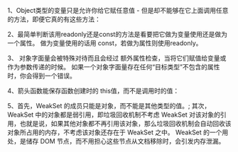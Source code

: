 1、Object类型的变量只是允许你给它赋任意值 - 但是却不能够在它上面调用任意的方法，即便它真的有这些方法：

2、最简单判断该用readonly还是const的方法是看要把它做为变量使用还是做为一个属性。 做为变量使用的话用 const，若做为属性则使用readonly。

3、 对象字面量会被特殊对待而且会经过 额外属性检查，当将它们赋值给变量或作为参数传递的时候。 如果一个对象字面量存在任何“目标类型”不包含的属性时，你会得到一个错误。

4、箭头函数能保存函数创建时的 this值，而不是调用时的值：

5、首先，WeakSet 的成员只能是对象，而不能是其他类型的值。;
其次，WeakSet 中的对象都是弱引用，即垃圾回收机制不考虑 WeakSet 对该对象的引用，也就是说，如果其他对象都不再引用该对象，那么垃圾回收机制会自动回收该对象所占用的内存，不考虑该对象还存在于 WeakSet 之中。
WeakSet 的一个用处，是储存 DOM 节点，而不用担心这些节点从文档移除时，会引发内存泄漏。


